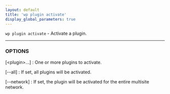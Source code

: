 ```yaml
---
layout: default
title: 'wp plugin activate'
display_global_parameters: true
---
```


`wp plugin activate` - Activate a plugin.

<hr />

### OPTIONS

[&lt;plugin&gt;...]
: One or more plugins to activate.

[\--all]
: If set, all plugins will be activated.

[\--network]
: If set, the plugin will be activated for the entire multisite network.



